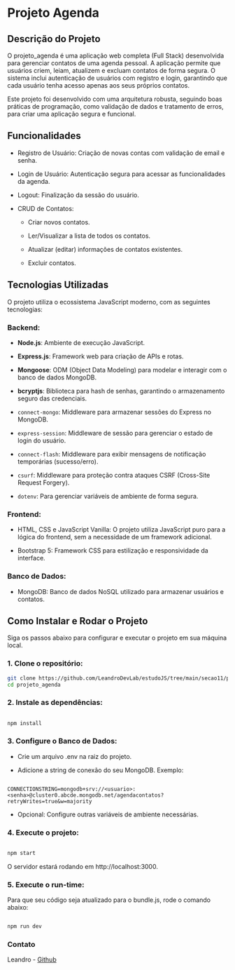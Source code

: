 # Projeto Agenda

## Descrição do Projeto

O projeto_agenda é uma aplicação web completa (Full Stack) desenvolvida para gerenciar contatos de uma agenda pessoal. A aplicação permite que usuários criem, leiam, atualizem e excluam contatos de forma segura. O sistema inclui autenticação de usuários com registro e login, garantindo que cada usuário tenha acesso apenas aos seus próprios contatos.

Este projeto foi desenvolvido com uma arquitetura robusta, seguindo boas práticas de programação, como validação de dados e tratamento de erros, para criar uma aplicação segura e funcional.

## Funcionalidades

- Registro de Usuário: Criação de novas contas com validação de email e senha.

- Login de Usuário: Autenticação segura para acessar as funcionalidades da agenda.

- Logout: Finalização da sessão do usuário.

- CRUD de Contatos:

  - Criar novos contatos.

  - Ler/Visualizar a lista de todos os contatos.

  - Atualizar (editar) informações de contatos existentes.

  - Excluir contatos.

## Tecnologias Utilizadas

O projeto utiliza o ecossistema JavaScript moderno, com as seguintes tecnologias:

### Backend:

- **Node.js**: Ambiente de execução JavaScript.

- **Express.js**: Framework web para criação de APIs e rotas.

- **Mongoose**: ODM (Object Data Modeling) para modelar e interagir com o banco de dados MongoDB.

- **bcryptjs**: Biblioteca para hash de senhas, garantindo o armazenamento seguro das credenciais.

- `connect-mongo`: Middleware para armazenar sessões do Express no MongoDB.

- `express-session`: Middleware de sessão para gerenciar o estado de login do usuário.

- `connect-flash`: Middleware para exibir mensagens de notificação temporárias (sucesso/erro).

- `csurf`: Middleware para proteção contra ataques CSRF (Cross-Site Request Forgery).

- `dotenv`: Para gerenciar variáveis de ambiente de forma segura.

### Frontend:

- HTML, CSS e JavaScript Vanilla: O projeto utiliza JavaScript puro para a lógica do frontend, sem a necessidade de um framework adicional.

- Bootstrap 5: Framework CSS para estilização e responsividade da interface.

### Banco de Dados:

- MongoDB: Banco de dados NoSQL utilizado para armazenar usuários e contatos.

## Como Instalar e Rodar o Projeto

Siga os passos abaixo para configurar e executar o projeto em sua máquina local.

### 1. Clone o repositório:

```bash
git clone https://github.com/LeandroDevLab/estudoJS/tree/main/secao11/projeto_agenda
cd projeto_agenda
```

### 2. Instale as dependências:

```bash

npm install
```

### 3. Configure o Banco de Dados:

- Crie um arquivo .env na raiz do projeto.

- Adicione a string de conexão do seu MongoDB. Exemplo:

```**env:**

CONNECTIONSTRING=mongodb+srv://<usuario>:<senha>@cluster0.abcde.mongodb.net/agendacontatos?retryWrites=true&w=majority
```

- Opcional: Configure outras variáveis de ambiente necessárias.

### 4. Execute o projeto:

```bash

npm start
```

O servidor estará rodando em http://localhost:3000.

### 5. Execute o run-time:

Para que seu código seja atualizado para o bundle.js, rode o comando abaixo:

```bash

npm run dev
```

### Contato

Leandro - [Github](https://github.com/LeandroDevLab)

